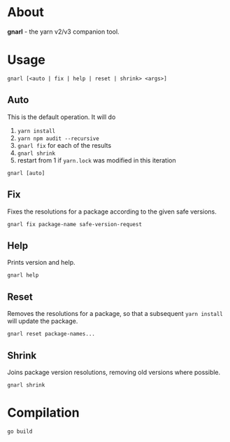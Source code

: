# About

**gnarl** - the yarn v2/v3 companion tool.

# Usage

```
gnarl [<auto | fix | help | reset | shrink> <args>]
```

## Auto

This is the default operation. It will do

1. `yarn install`
2. `yarn npm audit --recursive`
3. `gnarl fix` for each of the results
4. `gnarl shrink`
5. restart from 1 if `yarn.lock` was modified in this iteration

```
gnarl [auto]
```

## Fix

Fixes the resolutions for a package according to the given safe versions.

```
gnarl fix package-name safe-version-request
```

## Help

Prints version and help.

```
gnarl help
```

## Reset

Removes the resolutions for a package, so that a subsequent `yarn install` will update the package.

```
gnarl reset package-names...
```

## Shrink

Joins package version resolutions, removing old versions where possible.

```
gnarl shrink
```

# Compilation

```
go build
```
